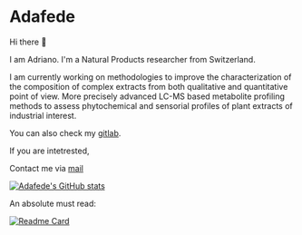 # Adafede

Hi there 👋

I am Adriano. I'm a Natural Products researcher from Switzerland.

I am currently working on methodologies to improve the characterization of the composition of complex extracts from both qualitative and quantitative point of view. More precisely advanced LC-MS based metabolite profiling methods to assess phytochemical and sensorial profiles of plant extracts of industrial interest.

You can also check my [gitlab](https://gitlab.com/Adafede).

If you are intetrested,

Contact me via [mail](mailto:adriano.rutz@unige.ch)

[![Adafede's GitHub stats](https://github-readme-stats.vercel.app/api?username=adafede&count_private=true&show_icons=true)](https://github.com/anuraghazra/github-readme-stats)

<!---
[![Top Langs](https://github-readme-stats.vercel.app/api/top-langs/?username=adafede&layout=compact)](https://github.com/anuraghazra/github-readme-stats)
-->

An absolute must read:

[![Readme Card](https://github-readme-stats.vercel.app/api/pin/?username=lotusnprod&repo=lotus-manuscript&show_owner=true)](https://github.com/anuraghazra/github-readme-stats)
